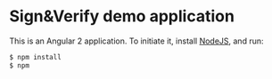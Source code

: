 # Sign&Verify demo application

This is an Angular 2 application. To initiate it, install [NodeJS](https://nodejs.org), and run:

```sh
$ npm install
$ npm
```
